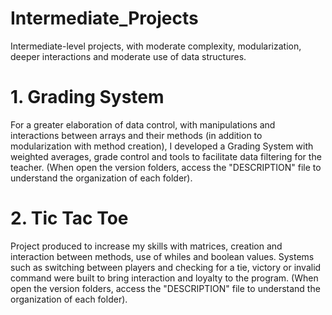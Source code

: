 # Intermediate_Projects 
Intermediate-level projects, with moderate complexity, modularization, deeper interactions and moderate use of data structures.

# 1. Grading System 
For a greater elaboration of data control, with manipulations and interactions between arrays and their methods (in addition to modularization with method creation), I developed a Grading System with weighted averages, grade control and tools to facilitate data filtering for the teacher.
(When open the version folders, access the "DESCRIPTION" file to understand the organization of each folder).
 
# 2. Tic Tac Toe

Project produced to increase my skills with matrices, creation and interaction between methods, use of whiles and boolean values. Systems such as switching between players and checking for a tie, victory or invalid command were built to bring interaction and loyalty to the program.
(When open the version folders, access the "DESCRIPTION" file to understand the organization of each folder). 
